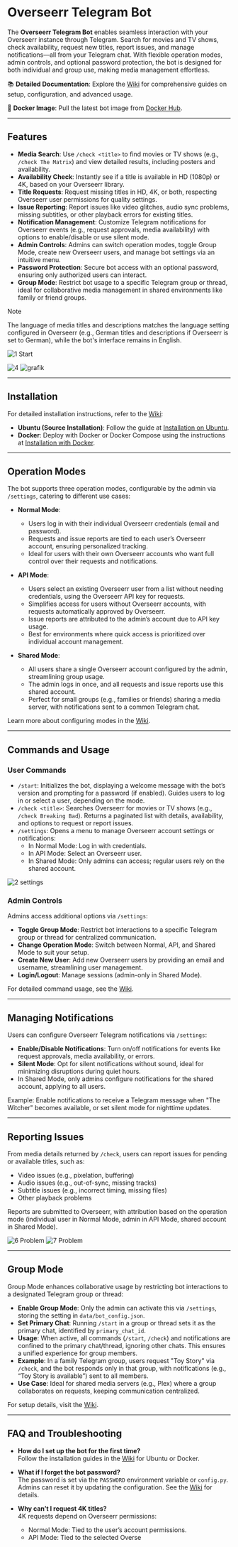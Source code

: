 # Overseerr Telegram Bot

The **Overseerr Telegram Bot** enables seamless interaction with your Overseerr instance through Telegram. Search for movies and TV shows, check availability, request new titles, report issues, and manage notifications—all from your Telegram chat. With flexible operation modes, admin controls, and optional password protection, the bot is designed for both individual and group use, making media management effortless.

📚 **Detailed Documentation**: Explore the [Wiki](https://github.com/LetsGoDude/OverseerrRequestViaTelegramBot/wiki) for comprehensive guides on setup, configuration, and advanced usage.

🐳 **Docker Image**: Pull the latest bot image from [Docker Hub](https://hub.docker.com/r/chimpanzeesweetrolls/overseerrrequestviatelegrambot).

---

## Features

- **Media Search**: Use `/check <title>` to find movies or TV shows (e.g., `/check The Matrix`) and view detailed results, including posters and availability.
- **Availability Check**: Instantly see if a title is available in HD (1080p) or 4K, based on your Overseerr library.
- **Title Requests**: Request missing titles in HD, 4K, or both, respecting Overseerr user permissions for quality settings.
- **Issue Reporting**: Report issues like video glitches, audio sync problems, missing subtitles, or other playback errors for existing titles.
- **Notification Management**: Customize Telegram notifications for Overseerr events (e.g., request approvals, media availability) with options to enable/disable or use silent mode.
- **Admin Controls**: Admins can switch operation modes, toggle Group Mode, create new Overseerr users, and manage bot settings via an intuitive menu.
- **Password Protection**: Secure bot access with an optional password, ensuring only authorized users can interact.
- **Group Mode**: Restrict bot usage to a specific Telegram group or thread, ideal for collaborative media management in shared environments like family or friend groups.

> [!Note]
> The language of media titles and descriptions matches the language setting configured in Overseerr (e.g., German titles and descriptions if Overseerr is set to German), while the bot's interface remains in English.

![1 Start](https://github.com/user-attachments/assets/55cc4796-7a4f-4909-a260-0395e7fb202a)

![4](https://github.com/user-attachments/assets/bb810a4c-030b-4609-a44f-adeb8ab2dd8f)
![grafik](https://github.com/user-attachments/assets/64b9af28-ee2b-4d9d-ac83-28c45b62a815)


---

## Installation

For detailed installation instructions, refer to the [Wiki](https://github.com/LetsGoDude/OverseerrRequestViaTelegramBot/wiki):

- **Ubuntu (Source Installation)**: Follow the guide at [Installation on Ubuntu](https://github.com/LetsGoDude/OverseerrRequestViaTelegramBot/wiki#4-installation-on-ubuntu).
- **Docker**: Deploy with Docker or Docker Compose using the instructions at [Installation with Docker](https://github.com/LetsGoDude/OverseerrRequestViaTelegramBot/wiki#5-installation-with-docker).

---

## Operation Modes

The bot supports three operation modes, configurable by the admin via `/settings`, catering to different use cases:

- **Normal Mode**:

  - Users log in with their individual Overseerr credentials (email and password).
  - Requests and issue reports are tied to each user’s Overseerr account, ensuring personalized tracking.
  - Ideal for users with their own Overseerr accounts who want full control over their requests and notifications.

- **API Mode**:

  - Users select an existing Overseerr user from a list without needing credentials, using the Overseerr API key for requests.
  - Simplifies access for users without Overseerr accounts, with requests automatically approved by Overseerr.
  - Issue reports are attributed to the admin’s account due to API key usage.
  - Best for environments where quick access is prioritized over individual account management.

- **Shared Mode**:

  - All users share a single Overseerr account configured by the admin, streamlining group usage.
  - The admin logs in once, and all requests and issue reports use this shared account.
  - Perfect for small groups (e.g., families or friends) sharing a media server, with notifications sent to a common Telegram chat.

Learn more about configuring modes in the [Wiki](https://github.com/LetsGoDude/OverseerrRequestViaTelegramBot/wiki).

---

## Commands and Usage

### User Commands

- `/start`: Initializes the bot, displaying a welcome message with the bot’s version and prompting for a password (if enabled). Guides users to log in or select a user, depending on the mode.
- `/check <title>`: Searches Overseerr for movies or TV shows (e.g., `/check Breaking Bad`). Returns a paginated list with details, availability, and options to request or report issues.
- `/settings`: Opens a menu to manage Overseerr account settings or notifications:
  - In Normal Mode: Log in with credentials.
  - In API Mode: Select an Overseerr user.
  - In Shared Mode: Only admins can access; regular users rely on the shared account.

![2 settings](https://github.com/user-attachments/assets/1ab4f5a4-04af-4947-82c0-847988b9fc57)

### Admin Controls

Admins access additional options via `/settings`:

- **Toggle Group Mode**: Restrict bot interactions to a specific Telegram group or thread for centralized communication.
- **Change Operation Mode**: Switch between Normal, API, and Shared Mode to suit your setup.
- **Create New User**: Add new Overseerr users by providing an email and username, streamlining user management.
- **Login/Logout**: Manage sessions (admin-only in Shared Mode).

For detailed command usage, see the [Wiki](https://github.com/LetsGoDude/OverseerrRequestViaTelegramBot/wiki).

---

## Managing Notifications

Users can configure Overseerr Telegram notifications via `/settings`:

- **Enable/Disable Notifications**: Turn on/off notifications for events like request approvals, media availability, or errors.
- **Silent Mode**: Opt for silent notifications without sound, ideal for minimizing disruptions during quiet hours.
- In Shared Mode, only admins configure notifications for the shared account, applying to all users.

Example: Enable notifications to receive a Telegram message when "The Witcher" becomes available, or set silent mode for nighttime updates.

---

## Reporting Issues

From media details returned by `/check`, users can report issues for pending or available titles, such as:

- Video issues (e.g., pixelation, buffering)
- Audio issues (e.g., out-of-sync, missing tracks)
- Subtitle issues (e.g., incorrect timing, missing files)
- Other playback problems

Reports are submitted to Overseerr, with attribution based on the operation mode (individual user in Normal Mode, admin in API Mode, shared account in Shared Mode).

![6 Problem](https://github.com/user-attachments/assets/1928ca18-0e27-4de6-a78f-a285f7c0f0f4)
![7 Problem](https://github.com/user-attachments/assets/8cb1322e-4b32-4b44-8873-65f6a9e6b471)

---

## Group Mode

Group Mode enhances collaborative usage by restricting bot interactions to a designated Telegram group or thread:

- **Enable Group Mode**: Only the admin can activate this via `/settings`, storing the setting in `data/bot_config.json`.
- **Set Primary Chat**: Running `/start` in a group or thread sets it as the primary chat, identified by `primary_chat_id`.
- **Usage**: When active, all commands (`/start`, `/check`) and notifications are confined to the primary chat/thread, ignoring other chats. This ensures a unified experience for group members.
- **Example**: In a family Telegram group, users request "Toy Story" via `/check`, and the bot responds only in that group, with notifications (e.g., “Toy Story is available”) sent to all members.
- **Use Case**: Ideal for shared media servers (e.g., Plex) where a group collaborates on requests, keeping communication centralized.

For setup details, visit the [Wiki](https://github.com/LetsGoDude/OverseerrRequestViaTelegramBot/wiki).

---

## FAQ and Troubleshooting

- **How do I set up the bot for the first time?**\
  Follow the installation guides in the [Wiki](https://github.com/LetsGoDude/OverseerrRequestViaTelegramBot/wiki) for Ubuntu or Docker.

- **What if I forget the bot password?**\
  The password is set via the `PASSWORD` environment variable or `config.py`. Admins can reset it by updating the configuration. See the [Wiki](https://github.com/LetsGoDude/OverseerrRequestViaTelegramBot/wiki) for details.

- **Why can’t I request 4K titles?**\
  4K requests depend on Overseerr permissions:

  - Normal Mode: Tied to the user’s account permissions.
  - API Mode: Tied to the selected Overse
